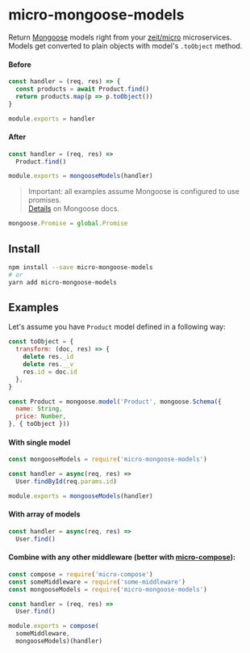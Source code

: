 <!-- [![Build Status](https://travis-ci.org/kandros/micro-jwt-auth.svg?branch=master)](https://travis-ci.org/kandros/micro-jwt-auth)
[![npm](https://img.shields.io/npm/v/micro-jwt-auth.svg)](https://www.npmjs.com/package/micro-jwt-auth) -->
# micro-mongoose-models
Return [Mongoose](http://mongoosejs.com/) models right from your [zeit/micro](https://github.com/zeit/micro) microservices.  
Models get converted to plain objects with model's `.toObject` method.

#### Before
```js
const handler = (req, res) => {
  const products = await Product.find()
  return products.map(p => p.toObject())
}

module.exports = handler
```

#### After
```js
const handler = (req, res) =>
  Product.find()

module.exports = mongooseModels(handler)
```

> Important: all examples assume Mongoose is configured to use promises.  
> [Details](http://mongoosejs.com/docs/promises.html) on Mongoose docs.
```js
mongoose.Promise = global.Promise
```

## Install
```sh
npm install --save micro-mongoose-models
# or
yarn add micro-mongoose-models
```

## Examples

Let's assume you have `Product` model defined in a following way:
```javascript
const toObject = {
  transform: (doc, res) => {
    delete res._id
    delete res.__v
    res.id = doc.id
  },
}

const Product = mongoose.model('Product', mongoose.Schema({
  name: String,
  price: Number,
}, { toObject }))
```

#### With single model
```javascript
const mongooseModels = require('micro-mongoose-models')

const handler = async(req, res) =>
  User.findById(req.params.id)

module.exports = mongooseModels(handler)
```

#### With array of models
```js
const handler = async(req, res) =>
  User.find()
```

#### Combine with any other middleware (better with [micro-compose](https://github.com/microauth/micro-compose)):
```js
const compose = require('micro-compose')
const someMiddleware = require('some-middleware')
const mongooseModels = require('micro-mongoose-models')

const handler = (req, res) =>
  User.find()

module.exports = compose(
  someMiddleware,
  mongooseModels)(handler)
```
